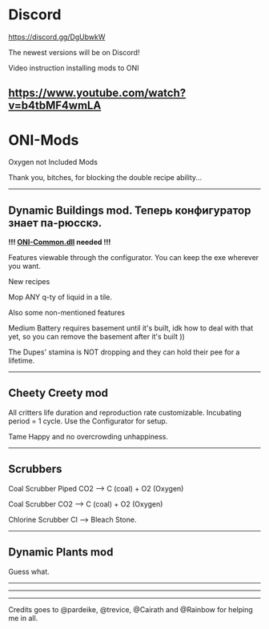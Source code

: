 # Discord
https://discord.gg/DgUbwkW

The newest versions will be on Discord!

Video instruction installing mods to ONI

https://www.youtube.com/watch?v=b4tbMF4wmLA
--------------

# ONI-Mods
Oxygen not Included Mods

Thank you, bitches, for blocking the double recipe ability...

-------------
Dynamic Buildings mod. Теперь конфигуратор знает па-рюсскэ.
----

**!!! [ONI-Common.dll](https://github.com/javisar/ONI-Modloader-Mods/tree/master/Mods) needed !!!** 

Features viewable through the configurator. You can keep the exe wherever you want.

 New recipes

Mop ANY q-ty of liquid in a tile.

Also some non-mentioned features

Medium Battery requires basement until it's built, idk how to deal with that yet, so you can remove the basement after it's built ))

The Dupes' stamina is NOT dropping and they can hold their pee for a lifetime.

-------------
Cheety Creety mod
----
All critters life duration and reproduction rate customizable. Incubating period = 1 cycle. Use the Configurator for setup.

Tame Happy and no overcrowding unhappiness.

-------------
Scrubbers
----

Coal Scrubber Piped CO2 --> C (coal) + O2 (Oxygen) 

Coal Scrubber CO2 --> C (coal) + O2 (Oxygen) 

Chlorine Scrubber Cl  --> Bleach Stone.

-------------
Dynamic Plants mod
----
Guess what.

------------------
------------------
------------------

Credits goes to @pardeike, @trevice, @Cairath and @Rainbow for helping me in all.
